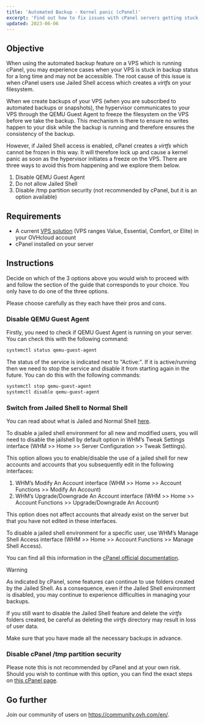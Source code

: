 ```yaml
---
title: 'Automated Backup - Kernel panic (cPanel)'
excerpt: 'Find out how to fix issues with cPanel servers getting stuck during OVHcloud automated backup'
updated: 2023-06-06
---
```


## Objective

When using the automated backup feature on a VPS which is running cPanel, you may experience cases when your VPS is stuck in backup status for a long time and may not be accessible. The root cause of this issue is when cPanel users use Jailed Shell access which creates a *virtfs* on your filesystem.

When we create backups of your VPS (when you are subscribed to automated backups or snapshots), the hypervisor communicates to your VPS through the QEMU Guest Agent to freeze the filesystem on the VPS before we take the backup. This mechanism is there to ensure no writes happen to your disk while the backup is running and therefore ensures the consistency of the backup.

However, if Jailed Shell access is enabled, cPanel creates a *virtfs* which cannot be frozen in this way. It will therefore lock up and cause a kernel panic as soon as the hypervisor initiates a freeze on the VPS. There are three ways to avoid this from happening and we explore them below.

1. Disable QEMU Guest Agent
2. Do not allow Jailed Shell
3. Disable /tmp partition security (not recommended by cPanel, but it is an option available)

## Requirements

- A current [VPS solution](https://www.ovhcloud.com/en-gb/vps/) (VPS ranges Value, Essential, Comfort, or Elite) in your OVHcloud account
- cPanel installed on your server

## Instructions

Decide on which of the 3 options above you would wish to proceed with and follow the section of the guide that corresponds to your choice. You only have to do one of the three options.

Please choose carefully as they each have their pros and cons.

### Disable QEMU Guest Agent

Firstly, you need to check if QEMU Guest Agent is running on your server. You can check this with the following command:

```bash
systemctl status qemu-guest-agent
```

The status of the service is indicated next to "Active:". If it is active/running then we need to stop the service and disable it from starting again in the future. You can do this with the following commands:

```bash
systemctl stop qemu-guest-agent
systemctl disable qemu-guest-agent
```

### Switch from Jailed Shell to Normal Shell

You can read about what is Jailed and Normal Shell [here](https://support.cpanel.net/hc/en-us/articles/360051992634-Differences-Between-Normal-and-Jailed-Shell).

To disable a jailed shell environment for all new and modified users, you will need to disable the jailshell by default option in WHM’s Tweak Settings interface (WHM >> Home >> Server Configuration >> Tweak Settings).

This option allows you to enable/disable the use of a jailed shell for new accounts and accounts that you subsequently edit in the following interfaces:

1. WHM’s Modify An Account interface (WHM >> Home >> Account Functions >> Modify An Account)
2. WHM’s Upgrade/Downgrade An Account interface (WHM >> Home >> Account Functions >> Upgrade/Downgrade An Account)

This option does not affect accounts that already exist on the server but that you have not edited in these interfaces.

To disable a jailed shell environment for a specific user, use WHM’s Manage Shell Access interface (WHM >> Home >> Account Functions >> Manage Shell Access).

You can find all this information in the [cPanel official documentation](https://docs.cpanel.net/knowledge-base/accounts/virtfs-jailed-shell/#disable-or-remove-a-jailed-shell-environment).

> [!warning]
>
> As indicated by cPanel, some features can continue to use folders created by the Jailed Shell. As a consequence, even if the Jailed Shell environment is disabled, you may continue to experience difficulties in managing your backups.
>
> If you still want to disable the Jailed Shell feature and delete the *virtfs* folders created, be careful as deleting the *virtfs* directory may result in loss of user data.
>
> Make sure that you have made all the necessary backups in advance.

### Disable cPanel /tmp partition security

Please note this is not recommended by cPanel and at your own risk. Should you wish to continue with this option, you can find the exact steps on [this cPanel page](https://docs.cpanel.net/knowledge-base/security/tips-to-make-your-server-more-secure/#harden-your-tmp-partition).

## Go further

Join our community of users on <https://community.ovh.com/en/>.

